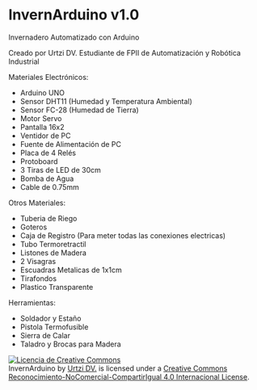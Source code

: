 # InvernArduino v1.0
Invernadero Automatizado con Arduino

Creado por Urtzi DV. Estudiante de FPII de Automatización y Robótica Industrial

Materiales Electrónicos:
- Arduino UNO
- Sensor DHT11 (Humedad y Temperatura Ambiental)
- Sensor FC-28 (Humedad de Tierra)
- Motor Servo
- Pantalla 16x2
- Ventidor de PC
- Fuente de Alimentación de PC
- Placa de 4 Relés
- Protoboard
- 3 Tiras de LED de 30cm
- Bomba de Agua
- Cable de 0.75mm

Otros Materiales:
- Tuberia de Riego
- Goteros
- Caja de Registro (Para meter todas las conexiones electricas)
- Tubo Termoretractil
- Listones de Madera
- 2 Visagras
- Escuadras Metalicas de 1x1cm
- Tirafondos
- Plastico Transparente

Herramientas:
- Soldador y Estaño
- Pistola Termofusible
- Sierra de Calar
- Taladro y Brocas para Madera


<a rel="license" href="http://creativecommons.org/licenses/by-nc-sa/4.0/"><img alt="Licencia de Creative Commons" style="border-width:0" src="https://i.creativecommons.org/l/by-nc-sa/4.0/88x31.png" /></a><br /><span xmlns:dct="http://purl.org/dc/terms/" href="http://purl.org/dc/dcmitype/Dataset" property="dct:title" rel="dct:type">InvernArduino</span> by <a xmlns:cc="http://creativecommons.org/ns#" href="https://github.com/urtziDV/InvernArduino" property="cc:attributionName" rel="cc:attributionURL">Urtzi DV.</a> is licensed under a <a rel="license" href="http://creativecommons.org/licenses/by-nc-sa/4.0/">Creative Commons Reconocimiento-NoComercial-CompartirIgual 4.0 Internacional License</a>.
